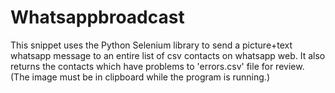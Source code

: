 # Whatsappbroadcast
This snippet uses the Python Selenium library to send a picture+text whatsapp message to an entire list of csv contacts on whatsapp web. It also returns the contacts which have problems to 'errors.csv' file for review.
(The image must be in clipboard while the program is running.)

